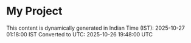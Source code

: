 # My Project

This content is dynamically generated in Indian Time (IST): 2025-10-27 01:18:00 IST
Converted to UTC: 2025-10-26 19:48:00 UTC
